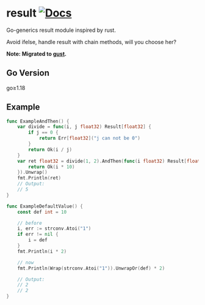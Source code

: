 # result [![Docs](https://img.shields.io/badge/Docs-pkg.go.dev-blue.svg?style=flat-square)](https://pkg.go.dev/github.com/henrylee2cn/result)
Go-generics result module inspired by rust.

Avoid ifelse, handle result with chain methods, will you choose her?

**Note: Migrated to [gust](https://github.com/henrylee2cn/gust).**

## Go Version

go≥1.18

## Example

```go
func ExampleAndThen() {
	var divide = func(i, j float32) Result[float32] {
		if j == 0 {
			return Err[float32]("j can not be 0")
		}
		return Ok(i / j)
	}
	var ret float32 = divide(1, 2).AndThen(func(i float32) Result[float32] {
		return Ok(i * 10)
	}).Unwrap()
	fmt.Println(ret)
	// Output:
	// 5
}
```

```go
func ExampleDefaultValue() {
	const def int = 10

	// before
	i, err := strconv.Atoi("1")
	if err != nil {
		i = def
	}
	fmt.Println(i * 2)

	// now
	fmt.Println(Wrap(strconv.Atoi("1")).UnwrapOr(def) * 2)

	// Output:
	// 2
	// 2
}
```

